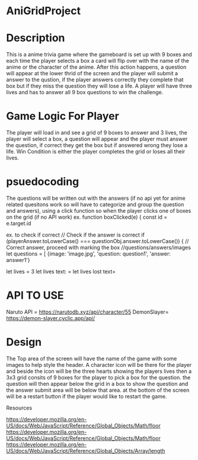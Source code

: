 # AniGridProject

# Description 
This is a anime trivia game where the gameboard is set up with 9 boxes and each time the player selects a box a card will flip over with the name of the anime or the character of the anime. After this action happens, a question will appear at the lower thrid of the screen and the player will submit a answer to the qustion, if the player answers correctly they complete that box but if they miss the question they will lose a life. A player will have three lives and has to answer all 9 box questions to win the challenge. 

# Game Logic For Player
The player will load in and see a grid of 9 boxes to answer and 3 lives, the player will select a box, a question will appear and the
player must answer the question, if correct they get the box but if answered wrong they lose a life. Win Condition is either the player completes the grid or loses all their lives. 

# psuedocoding  
The questions will be written out with the answers (if no  api yet for anime related quesitons work so will have to categorize and group the question and answers), using a click function so when the player clicks one of boxes on the grid (if no API work)
ex. function boxClicked(e) {
    const id = e.target.id

ex. to check if correct  // Check if the answer is correct
        if (playerAnswer.toLowerCase() === questionObj.answer.toLowerCase()) {
            // Correct answer, proceed with marking the box
//questions/answers/images
let questions = [
{image: 'image.jpg', 'question: question1', 'answer: answer1'}

let lives = 3
let lives text: =
let lives lost text=
# API TO USE
Naruto API = https://narutodb.xyz/api/character/55
DemonSlayer= https://demon-slayer.cyclic.app/api/
# Design
The Top area of the screen will have the name of the game with some images to help style the header. 
A character icon will be there for the player and beside the icon will be the three hearts showing the players lives
then a 3x3 grid consits of 9 boxes for the player to pick a box for the question.
the question will then appear below the grid in a box to show the question and the answer submit area will be below that area.
at the bottom of the screen will be a restart button if the player would like to restart the game.


Resources 

https://developer.mozilla.org/en-US/docs/Web/JavaScript/Reference/Global_Objects/Math/floor
https://developer.mozilla.org/en-US/docs/Web/JavaScript/Reference/Global_Objects/Math/floor
https://developer.mozilla.org/en-US/docs/Web/JavaScript/Reference/Global_Objects/Array/length